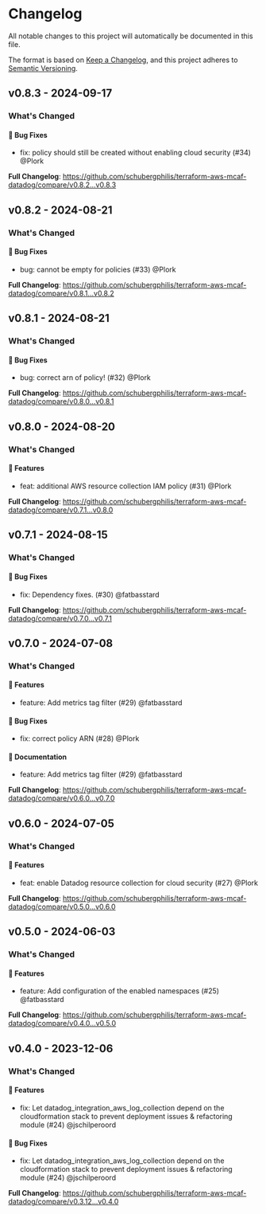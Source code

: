 # Changelog

All notable changes to this project will automatically be documented in this file.

The format is based on [Keep a Changelog](https://keepachangelog.com/en/1.0.0/),
and this project adheres to [Semantic Versioning](https://semver.org/spec/v2.0.0.html).

## v0.8.3 - 2024-09-17

### What's Changed

#### 🐛 Bug Fixes

* fix: policy should still be created without enabling cloud security (#34) @Plork

**Full Changelog**: https://github.com/schubergphilis/terraform-aws-mcaf-datadog/compare/v0.8.2...v0.8.3

## v0.8.2 - 2024-08-21

### What's Changed

#### 🐛 Bug Fixes

* bug: cannot be empty for policies (#33) @Plork

**Full Changelog**: https://github.com/schubergphilis/terraform-aws-mcaf-datadog/compare/v0.8.1...v0.8.2

## v0.8.1 - 2024-08-21

### What's Changed

#### 🐛 Bug Fixes

* bug: correct arn of policy! (#32) @Plork

**Full Changelog**: https://github.com/schubergphilis/terraform-aws-mcaf-datadog/compare/v0.8.0...v0.8.1

## v0.8.0 - 2024-08-20

### What's Changed

#### 🚀 Features

* feat: additional AWS resource collection IAM policy (#31) @Plork

**Full Changelog**: https://github.com/schubergphilis/terraform-aws-mcaf-datadog/compare/v0.7.1...v0.8.0

## v0.7.1 - 2024-08-15

### What's Changed

#### 🐛 Bug Fixes

* fix: Dependency fixes. (#30) @fatbasstard

**Full Changelog**: https://github.com/schubergphilis/terraform-aws-mcaf-datadog/compare/v0.7.0...v0.7.1

## v0.7.0 - 2024-07-08

### What's Changed

#### 🚀 Features

* feature: Add metrics tag filter (#29) @fatbasstard

#### 🐛 Bug Fixes

* fix: correct policy ARN (#28) @Plork

#### 📖 Documentation

* feature: Add metrics tag filter (#29) @fatbasstard

**Full Changelog**: https://github.com/schubergphilis/terraform-aws-mcaf-datadog/compare/v0.6.0...v0.7.0

## v0.6.0 - 2024-07-05

### What's Changed

#### 🚀 Features

* feat: enable Datadog resource collection for cloud security (#27) @Plork

**Full Changelog**: https://github.com/schubergphilis/terraform-aws-mcaf-datadog/compare/v0.5.0...v0.6.0

## v0.5.0 - 2024-06-03

### What's Changed

#### 🚀 Features

* feature: Add configuration of the enabled namespaces (#25) @fatbasstard

**Full Changelog**: https://github.com/schubergphilis/terraform-aws-mcaf-datadog/compare/v0.4.0...v0.5.0

## v0.4.0 - 2023-12-06

### What's Changed

#### 🚀 Features

* fix: Let datadog_integration_aws_log_collection depend on the cloudformation stack to prevent deployment issues & refactoring module (#24) @jschilperoord

#### 🐛 Bug Fixes

* fix: Let datadog_integration_aws_log_collection depend on the cloudformation stack to prevent deployment issues & refactoring module (#24) @jschilperoord

**Full Changelog**: https://github.com/schubergphilis/terraform-aws-mcaf-datadog/compare/v0.3.12...v0.4.0
